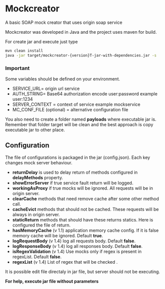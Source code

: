 # Mockcreator
A basic SOAP mock creator that uses origin soap service

Mockcreator was developed in Java and the project uses maven for build.

For create jar and execute just type
```sh
mvn clean install
java -jar target/mockcreator-{version}T-jar-with-dependencies.jar -s
```
### Important

Some variables should be defined on your environment.

  - SERVICE_URL= origin url service
  - AUTH_STRING= Base64 authorization encode user:password example user:1234
  - SERVER_CONTEXT = context of service example mockservice
  - MC_CONF_FILE (optional) = alternative configuration file

You also need to create a folder named **payloads** where executable jar is. Remember that folder target will be clean and the best approach is copy executable jar to other place.

## Configuration

The file of configurations is packaged in the jar (config.json). Each key changes mock server behaviour.
- **returnDelay** is used to delay return of methods configured in **delayMethods** property.
- **showErrorServer** if true service fault return will be logged.
- **workingAsProxy** if true mocks will be ignored. All requests will be in origin server.
- **clearCache** methods that need remove cache after some other method call.
- **cacheEvict** methods that should not be cached. These requests will be always in origin server.
- **staticReturn** methods that should have these returns statics. Here is configured the file of return.
- **hasMemoryCache** (v 1.1) application memory cache config. If it is false memory cache will be ignored. Default **true**.
- **logRequestBody** (v 1.4) log all requests body. Default **false**.
- **logResponseBody** (v 1.4) log all responses body. Default **false**.
- **isRegexValidation** (v 1.4) Use mocks only if regex is present in regexList. Default **false**.
- **regexList** (v 1.4) List of regex that will be checked . 

It is possible edit file directaly in jar file, but server should not be executing.

**For help, execute jar file without parameters**